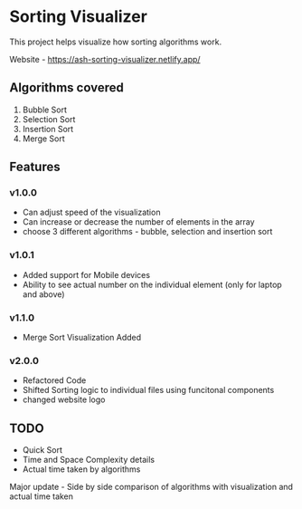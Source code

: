 # Sorting Visualizer

This project helps visualize how sorting algorithms work.

Website - https://ash-sorting-visualizer.netlify.app/

## Algorithms covered

1. Bubble Sort
2. Selection Sort
3. Insertion Sort
4. Merge Sort

## Features

### v1.0.0

- Can adjust speed of the visualization
- Can increase or decrease the number of elements in the array
- choose 3 different algorithms - bubble, selection and insertion sort

### v1.0.1

- Added support for Mobile devices
- Ability to see actual number on the individual element (only for laptop and above)

### v1.1.0

- Merge Sort Visualization Added

### v2.0.0

- Refactored Code
- Shifted Sorting logic to individual files using funcitonal components
- changed website logo

## TODO

- Quick Sort
- Time and Space Complexity details
- Actual time taken by algorithms

Major update - Side by side comparison of algorithms with visualization and actual time taken
